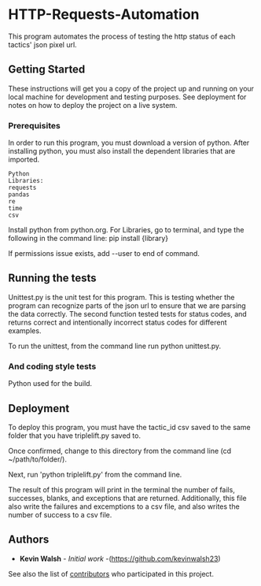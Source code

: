 # HTTP-Requests-Automation

This program automates the process of testing the http status of each tactics' json pixel url. 

## Getting Started

These instructions will get you a copy of the project up and running on your local machine for development and testing purposes. See deployment for notes on how to deploy the project on a live system.

### Prerequisites

In order to run this program, you must download a version of python. After installing python, you must also install the dependent libraries that are imported.

```
Python
Libraries:
requests
pandas
re
time
csv
```
Install python from python.org.
For Libraries, go to terminal, and type the following in the command line:
pip install {library}

If permissions issue exists, add --user to end of command.


## Running the tests

Unittest.py is the unit test for this program. This is testing whether the program can recognize parts of the json url
to ensure that we are parsing the data correctly. The second function tested tests for status codes, and returns correct and intentionally incorrect status codes for different examples.

To run the unittest, from the command line run python unittest.py.


### And coding style tests

Python used for the build.

## Deployment

To deploy this program, you must have the tactic_id csv saved to the same folder that you have triplelift.py saved to. 

Once confirmed, change to this directory from the command line (cd ~/path/to/folder/).

Next, run 'python triplelift.py' from the command line.

The result of this program will print in the terminal the number of fails, successes, blanks, and exceptions that are returned. Additionally, this file also write the failures and excemptions to a csv file, and also writes the number of success to a csv file.

## Authors

* **Kevin Walsh** - *Initial work* -(https://github.com/kevinwalsh23)

See also the list of [contributors](https://github.com/your/project/contributors) who participated in this project.
